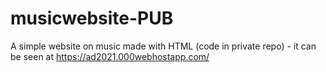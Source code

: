 # musicwebsite-PUB
A simple website on music made with HTML (code in private repo) - it can be seen at https://ad2021.000webhostapp.com/
